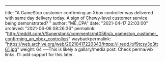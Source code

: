 ---
title: "A GameStop customer confirming an Xbox controller was delivered with same day delivery today. A sign of Chewy-level customer service being demonstrated? "
author: "ME_CPA"
date: "2021-04-17 22:03:00"
archived: "2021-06-08 08:26:36"
permalink: "http://reddit.com/r/Superstonk/comments/mt056n/a_gamestop_customer_confirming_an_xbox_controller/"
waybackpermalink: "https://web.archive.org/web/20210417220343/https://i.redd.it/f9tcsy3o3tt61.jpg"
weight: 64
---This is likely a gallary/media post. Check perma/wb links. I'll add support for this later.
